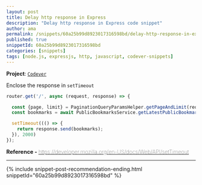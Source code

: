 ```yaml
---
layout: post
title: Delay http response in Express
description: "Delay http response in Express code snippet"
author: ama
permalink: /snippets/60a25b99d8923017316598bd/delay-http-response-in-express
published: true
snippetId: 60a25b99d8923017316598bd
categories: [snippets]
tags: [node.js, expressjs, http, javascript, codever-snippets]
---
```


**Project**: [`Codever`](https://github.com/codeverland/codever)

Enclose the response in `setTimeout`

```javascript
router.get('/', async (request, response) => {

  const {page, limit} = PaginationQueryParamsHelper.getPageAndLimit(request);
  const bookmarks = await PublicBookmarksService.getLatestPublicBookmarks(page, limit);

  setTimeout((() => {
    return response.send(bookmarks);
  }), 2000)
});
```

<span style="font-size: 0.9rem">
  <strong>Reference - </strong>
  <a href="https://developer.mozilla.org/en-US/docs/Web/API/setTimeout" target="_blank" style="font-weight: lighter">
     https://developer.mozilla.org/en-US/docs/Web/API/setTimeout
  </a>
</span>

<hr/>

 {% include snippet-post-recommendation-ending.html snippetId="60a25b99d8923017316598bd" %}
